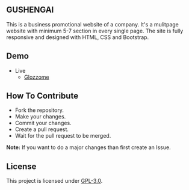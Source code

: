 ## GUSHENGAI
This is a business promotional website of a company. It's a mulitpage website with minimum 5-7 section in every single page. The site is fully responsive and designed with HTML, CSS and Bootstrap. 

## Demo
- Live
    - [Glozzome](https://mrhrifat.github.io/glozzome)

## How To Contribute
- Fork the repository.
- Make your changes.
- Commit your changes.
- Create a pull request.
- Wait for the pull request to be merged.

**Note:** If you want to do a major changes than first create an Issue.

## License
This project is licensed under [GPL-3.0](https://github.com/mrhrifat/glozzome/blob/master/LICENSE.md).

